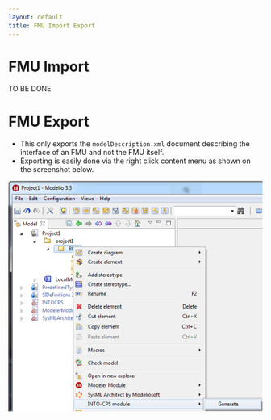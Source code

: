 ```yaml
---
layout: default
title: FMU Import Export
---
```



# FMU Import
TO BE DONE


# FMU Export

* This only exports the `modelDescription.xml` document describing the interface of an FMU and not the FMU itself.
* Exporting is easily done via the right click content menu as shown on the screenshot below.

![1]

[1]: generatefmi.png

